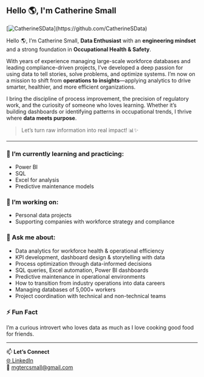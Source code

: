 ## Hello 🌎, I'm Catherine Small

[![CatherineSData](https://drive.google.com/uc?export=view&id=1EwtLPzZ1QOrOLbn-yd2xjXOxqccdKUw_)](https://github.com/CatherineSData)

Hello 🌎, I’m Catherine Small, **Data Enthusiast** with an **engineering mindset** and a strong foundation in **Occupational Health & Safety**.

With years of experience managing large-scale workforce databases and leading compliance-driven projects, I’ve developed a deep passion for using data to tell stories, solve problems, and optimize systems. I’m now on a mission to shift from **operations to insights**—applying analytics to drive smarter, healthier, and more efficient organizations.

I bring the discipline of process improvement, the precision of regulatory work, and the curiosity of someone who loves learning. Whether it’s building dashboards or identifying patterns in occupational trends, I thrive where **data meets purpose**.

> Let’s turn raw information into real impact! 📊✨

---

### 🔭 I’m currently learning and practicing:
- Power BI
- SQL
- Excel for analysis
- Predictive maintenance models

### 🌱 I’m working on:
- Personal data projects
- Supporting companies with workforce strategy and compliance

### 💬 Ask me about:
- Data analytics for workforce health & operational efficiency  
- KPI development, dashboard design & storytelling with data  
- Process optimization through data-informed decisions  
- SQL queries, Excel automation, Power BI dashboards  
- Predictive maintenance in operational environments  
- How to transition from industry operations into data careers  
- Managing databases of 5,000+ workers  
- Project coordination with technical and non-technical teams  

### ⚡ Fun Fact
I’m a curious introvert who loves data as much as I love cooking good food for friends.

---

📫 **Let’s Connect**  
[🌐 LinkedIn](https://www.linkedin.com/in/catherine-small1517/)  
📧 mgtercsmall@gmail.com

